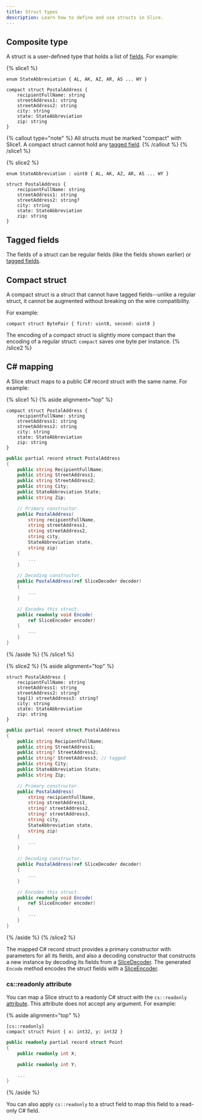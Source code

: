 ```yaml
---
title: Struct types
description: Learn how to define and use structs in Slice.
---
```


## Composite type

A struct is a user-defined type that holds a list of [fields](fields). For example:

{% slice1 %}
```slice
enum StateAbbreviation { AL, AK, AZ, AR, AS ... WY }

compact struct PostalAddress {
    recipientFullName: string
    streetAddress1: string
    streetAddress2: string
    city: string
    state: StateAbbreviation
    zip: string
}
```

{% callout type="note" %}
All structs must be marked "compact" with Slice1. A compact struct cannot hold any [tagged field][tagged-fields].
{% /callout %}
{% /slice1 %}

{% slice2 %}
```slice
enum StateAbbreviation : uint8 { AL, AK, AZ, AR, AS ... WY }

struct PostalAddress {
    recipientFullName: string
    streetAddress1: string
    streetAddress2: string?
    city: string
    state: StateAbbreviation
    zip: string
}
```

## Tagged fields

The fields of a struct can be regular fields (like the fields shown earlier) or [tagged fields][tagged-fields].

## Compact struct

A compact struct is a struct that cannot have tagged fields--unlike a regular struct, it cannot be augmented without
breaking on the wire compatibility.

For example:

```slice
compact struct BytePair { first: uint8, second: uint8 }
```

The encoding of a compact struct is slightly more compact than the encoding of a regular struct: `compact` saves one
byte per instance.
{% /slice2 %}

## C# mapping

A Slice struct maps to a public C# record struct with the same name. For example:

{% slice1 %}
{% aside alignment="top" %}
```slice
compact struct PostalAddress {
    recipientFullName: string
    streetAddress1: string
    streetAddress2: string
    city: string
    state: StateAbbreviation
    zip: string
}
```

```csharp
public partial record struct PostalAddress
{
    public string RecipientFullName;
    public string StreetAddress1;
    public string StreetAddress2;
    public string City;
    public StateAbbreviation State;
    public string Zip;

    // Primary constructor.
    public PostalAddress(
        string recipientFullName,
        string streetAddress1,
        string streetAddress2,
        string city,
        StateAbbreviation state,
        string zip)
    {
        ...
    }

    // Decoding constructor.
    public PostalAddress(ref SliceDecoder decoder)
    {
        ...
    }

    // Encodes this struct.
    public readonly void Encode(
        ref SliceEncoder encoder)
    {
        ...
    }
}
```
{% /aside %}
{% /slice1 %}

{% slice2 %}
{% aside alignment="top" %}
```slice
struct PostalAddress {
    recipientFullName: string
    streetAddress1: string
    streetAddress2: string?
    tag(1) streetAddress3: string?
    city: string
    state: StateAbbreviation
    zip: string
}
```

```csharp
public partial record struct PostalAddress
{
    public string RecipientFullName;
    public string StreetAddress1;
    public string? StreetAddress2;
    public string? StreetAddress3; // tagged
    public string City;
    public StateAbbreviation State;
    public string Zip;

    // Primary constructor.
    public PostalAddress(
        string recipientFullName,
        string streetAddress1,
        string? streetAddress2,
        string? streetAddress3,
        string city,
        StateAbbreviation state,
        string zip)
    {
        ...
    }

    // Decoding constructor.
    public PostalAddress(ref SliceDecoder decoder)
    {
        ...
    }

    // Encodes this struct.
    public readonly void Encode(
        ref SliceEncoder encoder)
    {
        ...
    }
}
```
{% /aside %}
{% /slice2 %}

The mapped C# record struct provides a primary constructor with parameters for all its fields, and also a decoding
constructor that constructs a new instance by decoding its fields from a [SliceDecoder]. The generated `Encode` method
encodes the struct fields with a [SliceEncoder].

### cs::readonly attribute

You can map a Slice struct to a readonly C# struct with the `cs::readonly` [attribute](attributes). This attribute does
not accept any argument. For example:

{% aside alignment="top" %}
```slice
[cs::readonly]
compact struct Point { x: int32, y: int32 }
```
```csharp
public readonly partial record struct Point
{
    public readonly int X;

    public readonly int Y;

    ...
}
```
{% /aside %}

You can also apply `cs::readonly` to a struct field to map this field to a read-only C# field.

[tagged-fields]: fields#tagged-fields

[SliceEncoder]: csharp:ZeroC.Slice.SliceEncoder
[SliceDecoder]: csharp:ZeroC.Slice.SliceDecoder
